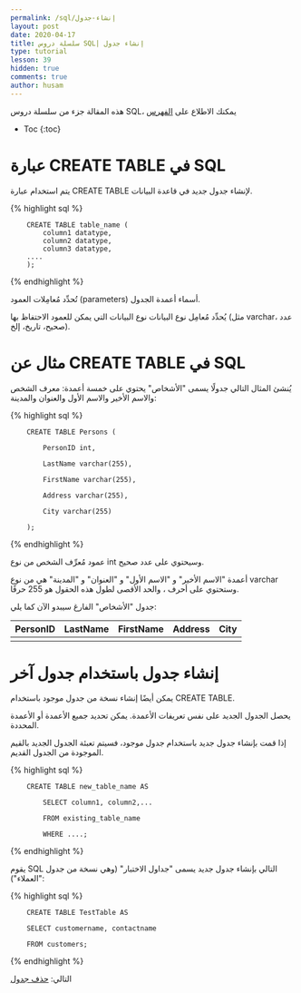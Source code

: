 ```yaml
---
permalink: /sql/إنشاء-جدول
layout: post
date: 2020-04-17
title: سلسلة دروس SQL| إنشاء جدول
type: tutorial
lesson: 39
hidden: true
comments: true
author: husam
---
```


هذه المقالة جزء من سلسلة دروس SQL، يمكنك الاطلاع على [الفهرس](intro)

* Toc
{:toc}

# عبارة CREATE TABLE في SQL

يتم استخدام عبارة CREATE TABLE لإنشاء جدول جديد في قاعدة البيانات.


{% highlight sql %}

		CREATE TABLE table_name (
    		column1 datatype,
    		column2 datatype,
    		column3 datatype,
   		....
		); 

{% endhighlight %}

تُحدِّد مُعامِلات العمود (parameters) أسماء أعمدة الجدول.

يُحدِّد مُعامِل نوع البيانات نوع البيانات التي يمكن للعمود الاحتفاظ بها (مثل varchar، عدد صحيح، تاريخ، إلخ).

# مثال عن CREATE TABLE في SQL

يُنشئ المثال التالي جدولًا يسمى "الأشخاص" يحتوي على خمسة أعمدة: معرف الشخص والاسم الأخير والاسم الأول والعنوان والمدينة:


{% highlight sql %}

		CREATE TABLE Persons (

    		PersonID int,

    		LastName varchar(255),

    		FirstName varchar(255),

    		Address varchar(255),

    		City varchar(255)

		);

{% endhighlight %}

عمود مُعرِّف الشخص من نوع int وسيحتوي على عدد صحيح.

أعمدة "الاسم الأخير" و "الاسم الأول" و "العنوان" و "المدينة" هي من نوع varchar وستحتوي على أحرف ، والحد الأقصى لطول هذه الحقول هو 255 حرفًا.

جدول "الأشخاص" الفارغ سيبدو الآن كما يلي:

| PersonID |	LastName |	FirstName |	Address |	City |
|---------- | ----------- | ------------ | ---------- | ------------- |
|           |             |              |            |               |

# إنشاء جدول باستخدام جدول آخر

يمكن أيضًا إنشاء نسخة من جدول موجود باستخدام CREATE TABLE.

يحصل الجدول الجديد على نفس تعريفات الأعمدة. يمكن تحديد جميع الأعمدة أو الأعمدة المحددة.

إذا قمت بإنشاء جدول جديد باستخدام جدول موجود، فسيتم تعبئة الجدول الجديد بالقيم الموجودة من الجدول القديم.


{% highlight sql %}
		
		CREATE TABLE new_table_name AS

    		SELECT column1, column2,...

    		FROM existing_table_name

    		WHERE ....; 

{% endhighlight %}

يقوم SQL التالي بإنشاء جدول جديد يسمى "جداول الاختبار" (وهي نسخة من جدول "العملاء"):

{% highlight sql %}

		CREATE TABLE TestTable AS

		SELECT customername, contactname

		FROM customers; 

{% endhighlight %}

التالي: [حذف جدول](حذف-جدول)
